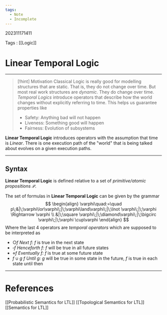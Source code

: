 ```yaml
---
tags:
  - Note
  - Incomplete
---
```

202311171411

Tags : [[Logic]]
# Linear Temporal Logic
---
>[!hint] Motivation
>Classical Logic is really good for modelling structures that are static. That is, they do not change over time.
>But most real work structures are *dynamic*. They do change over time.
>*Temporal Logics* introduce operators that describe how the world changes without explicitly referring to time. This helps us guarantee properties like
>- Safety: Anything bad will not happen
>- Liveness: Something good will happen
>- Fairness: Evolution of subsystems

**Linear Temporal Logic** introduces operators with the assumption that time is *Linear*. There is one execution path of the "world" that is being talked about evolves on a given execution paths. 

---
## Syntax
**Linear Temporal Logic** is defined relative to a set of *primitive/atomic propositions* $\mathcal P$.

The set of formulas in **Linear Temporal Logic** can be given by the grammar
$$
\begin{align}
\varphi\quad:=\quad p\;&|\;\varphi\lor\varphi\;|\;\varphi\land\varphi\;|\;\lnot \varphi\;|\;\varphi \Rightarrow \varphi \\
&|\;\square \varphi\;|\;\diamond\varphi\;|\;\bigcirc \varphi\;|\;\varphi \cup\varphi
\end{align}
$$
Where the last $4$ operators are *temporal operators* which are supposed to be interpreted as 
- $\bigcirc f$  *Next $f$:* $f$ is true in the next state
- $\square f$ *Henceforth $f$:* $f$ will be true in all future states 
- $\diamond f$ *Eventually $f$:* $f$ is true at some future state
- $f\cup g$  *$f$ Until $g$:* $g$ will be true in some state in the future, $f$ is true in each state until then  

---
# References
[[Probabilistic Semantics for LTL]]
[[Topological Semantics for LTL]]
[[Semantics for LTL]]